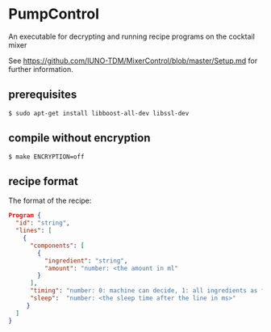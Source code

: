 # PumpControl
An executable for decrypting and running recipe programs on the cocktail mixer

See https://github.com/IUNO-TDM/MixerControl/blob/master/Setup.md for further information.

## prerequisites

```$ sudo apt-get install libboost-all-dev libssl-dev```

## compile without encryption

```$ make ENCRYPTION=off```


## recipe format

The format of the recipe:
```json
Program {
  "id":	"string",
  "lines": [
    {
      "components": [
        {
          "ingredient":	"string",
          "amount":	"number: <the amount in ml"
        }
      ],
      "timing":	"number: 0: machine can decide, 1: all ingredients as fast as possible, 2: all beginning as early as possible and end with the slowest together, 3: one after the other",
      "sleep":	"number: <the sleep time after the line in ms>"
     }
  ]
}
```
